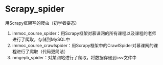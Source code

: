 # Scrapy_spider
用Scrapy框架写的爬虫（初学者姿态）

1. immoc_course_spider：用Scrapy框架对慕课网的所有课程以及课程的老师进行了爬取，存储到MySQL中
2. immoc_course_crawlspider：用Scrapy框架中的CrawlSpider对慕课网的课程进行了爬取（代码更简洁）
3. nmgepb_spider：对某网站进行了爬取，将数据存储到csv文件中

